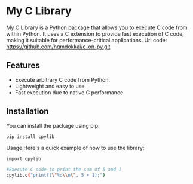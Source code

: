 # My C Library

My C Library is a Python package that allows you to execute C code from within Python. It uses a C extension to provide fast execution of C code, making it suitable for performance-critical applications.
Url code: https://github.com/hqmdokkai/c-on-py.git
## Features

- Execute arbitrary C code from Python.
- Lightweight and easy to use.
- Fast execution due to native C performance.

## Installation

You can install the package using pip:

```bash
pip install cpylib
```
Usage
Here's a quick example of how to use the library:
```bash
import cpylib

#Execute C code to print the sum of 5 and 1
cpylib.c("printf(\"%d\\n\", 5 + 1);")
